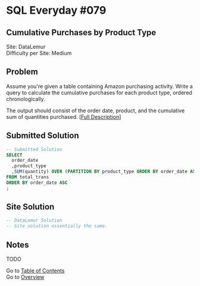 # SQL Everyday \#079

## Cumulative Purchases by Product Type

Site: DataLemur\
Difficulty per Site: Medium

## Problem

Assume you're given a table containing Amazon purchasing activity. Write a query to calculate the cumulative purchases for each product type, ordered chronologically.

The output should consist of the order date, product, and the cumulative sum of quantities purchased. [[Full Description](https://datalemur.com/questions/sql-purchasing-activity)]

## Submitted Solution

```sql
-- Submitted Solution
SELECT
  order_date
  ,product_type
  ,SUM(quantity) OVER (PARTITION BY product_type ORDER BY order_date ASC) AS cum_purchased
FROM total_trans
ORDER BY order_date ASC
;
```

## Site Solution

```sql
-- DataLemur Solution 
-- Site solution essentially the same.
```

## Notes

TODO

Go to [Table of Contents](/README.md#contents)\
Go to [Overview](/README.md)

